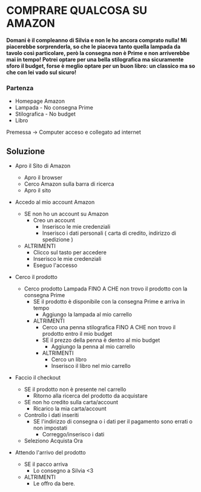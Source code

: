 # COMPRARE QUALCOSA SU AMAZON

**Domani è il compleanno di Silvia e non le ho ancora comprato nulla! Mi piacerebbe sorprenderla, so che le piaceva tanto quella lampada da tavolo così particolare, però la consegna non è Prime e non arriverebbe mai in tempo! Potrei optare per una bella stilografica ma sicuramente sforo il budget, forse è meglio optare per un buon libro: un classico ma so che con lei vado sul sicuro!**

### Partenza

- Homepage Amazon
- Lampada - No consegna Prime
- Stilografica - No budget
- Libro 

Premessa -> Computer acceso e collegato ad internet  

## Soluzione 

- Apro il Sito di Amazon
  - Apro il browser
  - Cerco Amazon sulla barra di ricerca
  - Apro il sito

- Accedo al mio account Amazon
    - SE non ho un account su Amazon
        - Creo un account
          - Inserisco le mie credenziali
          - Inserisco i dati personali ( carta di credito, indirizzo di spedizione )
    - ALTRIMENTI
        - Clicco sul tasto per accedere
        - Inserisco le mie credenziali
        - Eseguo l'accesso

- Cerco il prodotto
    - Cerco prodotto Lampada FINO A CHE non trovo il prodotto con la consegna Prime
        - SE il prodotto è disponibile con la consegna Prime e arriva in tempo
            - Aggiungo la lampada al mio carrello
        - ALTRIMENTI 
            - Cerco una penna stilografica FINO A CHE non trovo il prodotto entro il mio budget
            - SE il prezzo della penna è dentro al mio budget
                - Aggiungo la penna al mio carrello
            - ALTRIMENTI 
                - Cerco un libro
                - Inserisco il libro nel mio carrello

- Faccio il checkout
    - SE il prodotto non è presente nel carrello
        - Ritorno alla ricerca del prodotto da acquistare
    - SE non ho credito sulla carta/account
        - Ricarico la mia carta/account
    - Controllo i dati inseriti
      - SE l'indirizzo di consegna o i dati per il pagamento sono errati o non impostati
        - Correggo/inserisco i dati
    - Seleziono Acquista Ora

- Attendo l'arrivo del prodotto
    - SE il pacco arriva 
        - Lo consegno a Silvia <3
    - ALTRIMENTI
        - Le offro da bere. 





